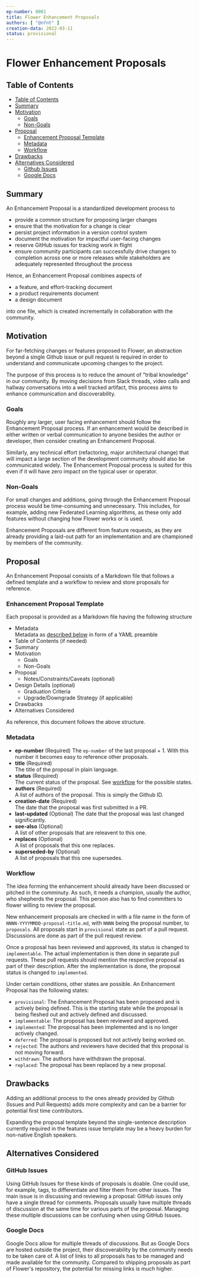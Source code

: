 ```yaml
---
ep-number: 0001
title: Flower Enhancement Proposals
authors: [ "@nfnt" ]
creation-data: 2022-03-11
status: provisional
---
```


# Flower Enhancement Proposals

## Table of Contents

- [Table of Contents](#table-of-contents)
- [Summary](#summary)
- [Motivation](#motivation)
  - [Goals](#goals)
  - [Non-Goals](#non-goals)
- [Proposal](#proposal)
  - [Enhancement Proposal Template](#enhancement-proposal-template)
  - [Metadata](#metadata)
  - [Workflow](#workflow)
- [Drawbacks](#drawbacks)
- [Alternatives Considered](#alternatives-considered)
  - [Github Issues](#github-issues)
  - [Google Docs](#google-docs)

## Summary

An Enhancement Proposal is a standardized development process to
- provide a common structure for proposing larger changes
- ensure that the motivation for a change is clear
- persist project information in a version control system
- document the motivation for impactful user-facing changes
- reserve GitHub issues for tracking work in flight
- ensure community participants can successfully drive changes to completion across one or more releases while stakeholders are adequately represented throughout the process

Hence, an Enhancement Proposal combines aspects of
- a feature, and effort-tracking document
- a product requirements document
- a design document

into one file, which is created incrementally in collaboration with the community.

## Motivation

For far-fetching changes or features proposed to Flower, an abstraction beyond a single Github issue or pull request is required in order to understand and communicate upcoming changes to the project.

The purpose of this process is to reduce the amount of "tribal knowledge" in our community. By moving decisions from Slack threads, video calls and hallway conversations into a well tracked artifact, this process aims to enhance communication and discoverability.

### Goals

Roughly any larger, user facing enhancement should follow the Enhancement Proposal process. If an enhancement would be described in either written or verbal communication to anyone besides the author or developer, then consider creating an Enhancement Proposal.

Similarly, any technical effort (refactoring, major architectural change) that will impact a large section of the development community should also be communicated widely. The Enhancement Proposal process is suited for this even if it will have zero impact on the typical user or operator.

### Non-Goals

For small changes and additions, going through the Enhancement Proposal process would be time-consuming and unnecessary. This includes, for example, adding new Federated Learning algorithms, as these only add features without changing how Flower works or is used.

Enhancement Proposals are different from feature requests, as they are already providing a laid-out path for an implementation and are championed by members of the community.

## Proposal

An Enhancement Proposal consists of a Markdown file that follows a defined template and a workflow to review and store proposals for reference.

### Enhancement Proposal Template

Each proposal is provided as a Markdown file having the following structure

- Metadata  
  Metadata as [described below](#metadata) in form of a YAML preamble
- Table of Contents (if needed)
- Summary  
- Motivation
  - Goals
  - Non-Goals
- Proposal
  - Notes/Constraints/Caveats (optional)
- Design Details (optional)
  - Graduation Criteria
  - Upgrade/Downgrade Strategy (if applicable)
- Drawbacks
- Alternatives Considered

As reference, this document follows the above structure.

### Metadata

- __ep-number__ (Required)
  The `ep-number` of the last proposal + 1. With this number it becomes easy to reference other proposals.
- __title__ (Required)  
  The title of the proposal in plain language.
- __status__ (Required)  
  The current status of the proposal. See [workflow](#workflow) for the possible states.
- __authors__ (Required)  
  A list of authors of the proposal. This is simply the Github ID.
- __creation-date__ (Required)  
  The date that the proposal was first submitted in a PR.
- __last-updated__ (Optional)
  The date that the proposal was last changed significantly.  
- __see-also__ (Optional)  
  A list of other proposals that are releavent to this one.
- __replaces__ (Optional)  
  A list of proposals that this one replaces.
- __superseded-by__ (Optional)  
  A list of proposals that this one supersedes.

### Workflow

The idea forming the enhancement should already have been discussed or pitched in the comminuty. As such, it needs a champion, usually the author, who shepherds the proposal. This person also has to find committers to flower willing to review the proposal.

New enhancement proposals are checked in with a file name in the form of `NNNN-YYYYMMDD-proposal-title.md`, with `NNNN` being the proposal number, to `proposals`. All proposals start in `provisional` state as part of a pull request. Discussions are done as part of the pull request review.

Once a proposal has been reviewed and approved, its status is changed to `implementable`. The actual implementation is then done in separate pull requests. These pull requests should mention the respective proposal as part of their description. After the implementation is done, the proposal status is changed to `implemented`.

Under certain conditions, other states are possible. An Enhancement Proposal has the following states:
- `provisional`: The Enhancement Proposal has been proposed and is actively being defined. This is the starting state while the proposal is being fleshed out and actively defined and discussed.
- `implementable`: The proposal has been reviewed and approved.
- `implemented`: The proposal has been implemented and is no longer actively changed.
- `deferred`: The proposal is proposed but not actively being worked on.
- `rejected`: The authors and reviewers have decided that this proposal is not moving forward.
- `withdrawn`: The authors have withdrawn the proposal.
- `replaced`: The proposal has been replaced by a new proposal.

## Drawbacks

Adding an additional process to the ones already provided by Github (Issues and Pull Requests) adds more complexity and can be a barrier for potential first time contributors.

Expanding the proposal template beyond the single-sentence description currently required in the features issue template may be a heavy burden for non-native English speakers.

## Alternatives Considered

### GitHub Issues

Using GitHub Issues for these kinds of proposals is doable. One could use, for example, tags, to differentiate and filter them from other issues. The main issue is in discussing and reviewing a proposal: GitHub issues only have a single thread for comments. Proposals usually have multiple threads of discussion at the same time for various parts of the proposal. Managing these multiple discussions can be confusing when using GitHub Issues.

### Google Docs

Google Docs allow for multiple threads of discussions. But as Google Docs are hosted outside the project, their discoverability by the community needs to be taken care of. A list of links to all proposals has to be managed and made available for the community. Compared to shipping proposals as part of Flower's repository, the potential for missing links is much higher.
